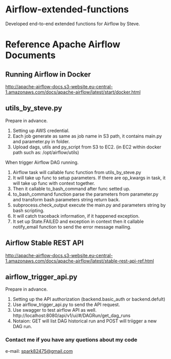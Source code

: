 # Airflow-extended-functions
Developed end-to-end extended functions for Airflow by Steve.

# Reference Apache Airflow Documents
## Running Airflow in Docker
http://apache-airflow-docs.s3-website.eu-central-1.amazonaws.com/docs/apache-airflow/latest/start/docker.html

## utils_by_steve.py
Prepare in advance.
1. Setting up AWS credential.
2. Each job generate as same as job name in S3 path, it contains main.py and parameter.py in folder.
3. Upload dags, utils and py_script from S3 to EC2. 
(in EC2 within docker path such as: /opt/airflow/utils)

When trigger Airflow DAG running.
1. Airflow task will callable func function from utils_by_steve.py
2. It will take up func to setup parameters. If there are op_kwargs in task, it will take up func with context together.
3. Then it callable to_bash_command after func setted up.
4. to_bash_command function parse the parameters from parameter.py and transform bash parameters string return back.
5. subprocess.check_output execute the main.py and parameters string by bash scripting.
6. It will catch traceback information, if it happened exception.
7. It set up State.FAILED and exception in context then it callable notify_email function to send the error message mailing.


## Airflow Stable REST API
http://apache-airflow-docs.s3-website.eu-central-1.amazonaws.com/docs/apache-airflow/latest/stable-rest-api-ref.html
## airflow_trigger_api.py
Prepare in advance.
1. Setting up the API authorization (backend.basic_auth or backend.defult)
2. Use airflow_trigger_api.py to send the API request.
3. Use swagger to test airflow API as well.  http://localhost:8080/api/v1/ui/#/DAGRun/get_dag_runs
4. Notaion: GET will list DAG historical run and POST will triigger a new DAG run.

### Contact me if you have any quetions about my code
e-mail: spark82475@gmail.com